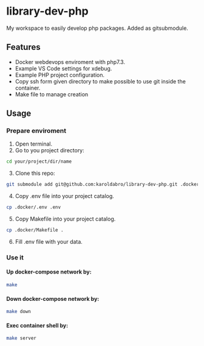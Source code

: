 # library-dev-php
My workspace to easily develop php packages. Added as gitsubmodule.

## Features
- Docker webdevops enviroment with php7.3.
- Example VS Code settings for xdebug.
- Example PHP project configuration.
- Copy ssh form given directory to make possible to use git inside the container.
- Make file to manage creation
## Usage
### Prepare enviroment
1. Open terminal.
2. Go to you project directory:  
```bash
cd your/project/dir/name
```
3. Clone this repo: 
```bash
git submodule add git@github.com:karoldabro/library-dev-php.git .docker
```
4. Copy .env file into your project catalog.
```bash
cp .docker/.env .env
```
5. Copy Makefile into your project catalog.
```bash
cp .docker/Makefile .
```
6. Fill .env file with your data.
### Use it
#### Up docker-compose network by:
```bash
make
```
#### Down docker-compose network by:
```bash
make down
```
#### Exec container shell by:
```bash
make server
```
